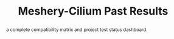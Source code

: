 ---
layout: past-results-layout
title: Meshery-Cilium Past Results
permalink: installation/compatibility-matrix/meshery-cilium-past-results
abstract: a complete compatibility matrix and project test status dashboard.
language: en
display-title: "false"
list: exclude
type: "project"
service-mesh: "meshery-cilium"
subheading: "Meshery-Cilium"
---